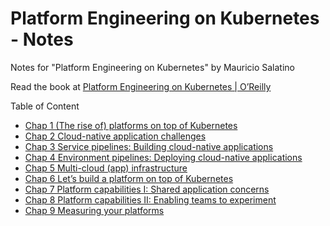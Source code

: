 # Platform Engineering on Kubernetes - Notes

Notes for "Platform Engineering on Kubernetes" by Mauricio Salatino

Read the book at [Platform Engineering on Kubernetes | O’Reilly](https://www.oreilly.com/library/view/platform-engineering-on/9781617299322/)

Table of Content

- [Chap 1 (The rise of) platforms on top of Kubernetes](./chap-01.md)
- [Chap 2 Cloud-native application challenges](./chap-02.md)
- [Chap 3 Service pipelines: Building cloud-native applications](./chap-03.md)
- [Chap 4 Environment pipelines: Deploying cloud-native applications](./chap-04.md)
- [Chap 5 Multi-cloud (app) infrastructure](./chap-05.md)
- [Chap 6 Let’s build a platform on top of Kubernetes](./chap-06.md)
- [Chap 7 Platform capabilities I: Shared application concerns](./chap-07.md)
- [Chap 8 Platform capabilities II: Enabling teams to experiment](./chap-08.md)
- [Chap 9 Measuring your platforms](./chap-09.md)
